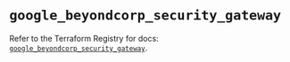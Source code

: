# `google_beyondcorp_security_gateway`

Refer to the Terraform Registry for docs: [`google_beyondcorp_security_gateway`](https://registry.terraform.io/providers/hashicorp/google-beta/6.23.0/docs/resources/google_beyondcorp_security_gateway).
